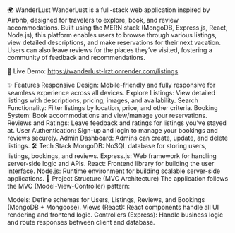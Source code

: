 🌍 WanderLust
WanderLust is a full-stack web application inspired by Airbnb, designed for travelers to explore, book, and review accommodations. Built using the MERN stack (MongoDB, Express.js, React, Node.js), this platform enables users to browse through various listings, view detailed descriptions, and make reservations for their next vacation. Users can also leave reviews for the places they’ve visited, fostering a community of feedback and recommendations.

🔗 Live Demo: https://wanderlust-lrzt.onrender.com/listings

✨ Features
Responsive Design: Mobile-friendly and fully responsive for seamless experience across all devices.
Explore Listings: View detailed listings with descriptions, pricing, images, and availability.
Search Functionality: Filter listings by location, price, and other criteria.
Booking System: Book accommodations and view/manage your reservations.
Reviews and Ratings: Leave feedback and ratings for listings you’ve stayed at.
User Authentication: Sign-up and login to manage your bookings and reviews securely.
Admin Dashboard: Admins can create, update, and delete listings.
🛠 Tech Stack
MongoDB: NoSQL database for storing users, listings, bookings, and reviews.
Express.js: Web framework for handling server-side logic and APIs.
React: Frontend library for building the user interface.
Node.js: Runtime environment for building scalable server-side applications.
📁 Project Structure (MVC Architecture)
The application follows the MVC (Model-View-Controller) pattern:

Models: Define schemas for Users, Listings, Reviews, and Bookings (MongoDB + Mongoose).
Views (React): React components handle all UI rendering and frontend logic.
Controllers (Express): Handle business logic and route responses between client and database.
